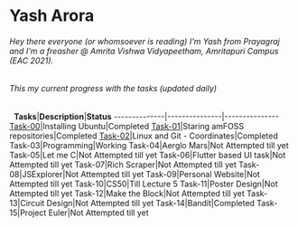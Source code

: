 # Yash Arora
###### Hey there everyone (or whomsoever is reading) I'm Yash from Prayagraj and I'm a freasher @ Amrita Vishwa Vidyapeetham, Amritapuri Campus (EAC 2021).
###### This my current progress with the tasks (updated daily)
&nbsp;
**Tasks**|**Description**|**Status**
--------------|---------------|---------------
[Task-00](https://github.com/yasharora102/amfoss-tasks/tree/main/task-00)|Installing Ubuntu|Completed
[Task-01](https://github.com/yasharora102/amfoss-tasks/tree/main/task-01)|Staring amFOSS repositories|Completed
[Task-02](https://github.com/yasharora102/amfoss-tasks/tree/main/task-02)|Linux and Git - Coordinates|Completed
Task-03|Programming|Working
Task-04|Aerglo Mars|Not Attempted till yet
Task-05|Let me C|Not Attempted till yet
Task-06|Flutter based UI task|Not Attempted till yet
Task-07|Rich Scraper|Not Attempted till yet
Task-08|JSExplorer|Not Attempted till yet
Task-09|Personal Website|Not Attempted till yet
Task-10|CS50|Till Lecture 5
Task-11|Poster Design|Not Attempted till yet
Task-12|Make the Block|Not Attempted till yet
Task-13|Circuit Design|Not Attempted till yet
Task-14|Bandit|Completed
Task-15|Project Euler|Not Attempted till yet
